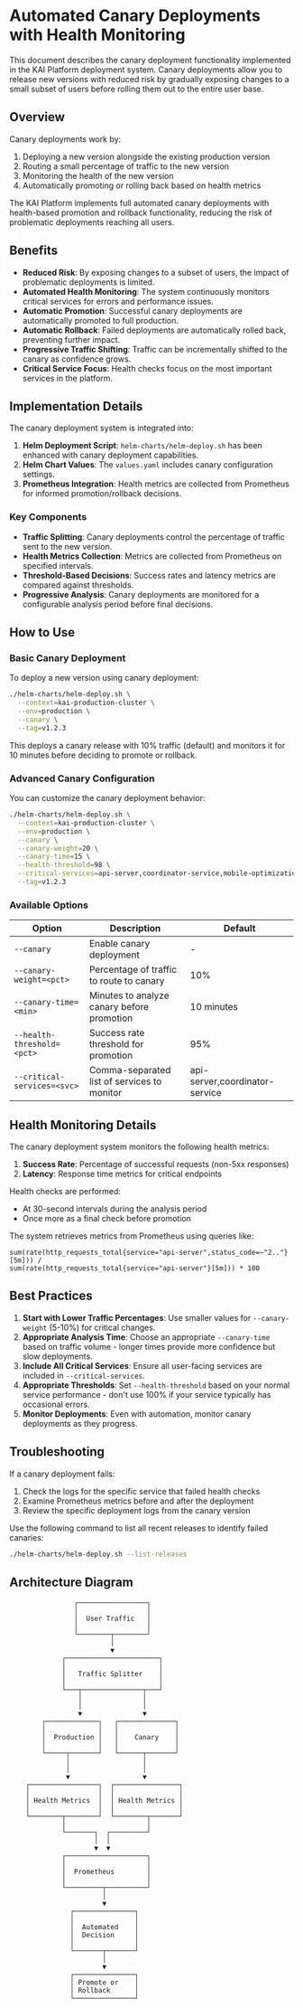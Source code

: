 # Automated Canary Deployments with Health Monitoring

This document describes the canary deployment functionality implemented in the KAI Platform deployment system. Canary deployments allow you to release new versions with reduced risk by gradually exposing changes to a small subset of users before rolling them out to the entire user base.

## Overview

Canary deployments work by:

1. Deploying a new version alongside the existing production version
2. Routing a small percentage of traffic to the new version
3. Monitoring the health of the new version
4. Automatically promoting or rolling back based on health metrics

The KAI Platform implements full automated canary deployments with health-based promotion and rollback functionality, reducing the risk of problematic deployments reaching all users.

## Benefits

- **Reduced Risk**: By exposing changes to a subset of users, the impact of problematic deployments is limited.
- **Automated Health Monitoring**: The system continuously monitors critical services for errors and performance issues.
- **Automatic Promotion**: Successful canary deployments are automatically promoted to full production.
- **Automatic Rollback**: Failed deployments are automatically rolled back, preventing further impact.
- **Progressive Traffic Shifting**: Traffic can be incrementally shifted to the canary as confidence grows.
- **Critical Service Focus**: Health checks focus on the most important services in the platform.

## Implementation Details

The canary deployment system is integrated into:

1. **Helm Deployment Script**: `helm-charts/helm-deploy.sh` has been enhanced with canary deployment capabilities.
2. **Helm Chart Values**: The `values.yaml` includes canary configuration settings.
3. **Prometheus Integration**: Health metrics are collected from Prometheus for informed promotion/rollback decisions.

### Key Components

- **Traffic Splitting**: Canary deployments control the percentage of traffic sent to the new version.
- **Health Metrics Collection**: Metrics are collected from Prometheus on specified intervals.
- **Threshold-Based Decisions**: Success rates and latency metrics are compared against thresholds.
- **Progressive Analysis**: Canary deployments are monitored for a configurable analysis period before final decisions.

## How to Use

### Basic Canary Deployment

To deploy a new version using canary deployment:

```bash
./helm-charts/helm-deploy.sh \
  --context=kai-production-cluster \
  --env=production \
  --canary \
  --tag=v1.2.3
```

This deploys a canary release with 10% traffic (default) and monitors it for 10 minutes before deciding to promote or rollback.

### Advanced Canary Configuration

You can customize the canary deployment behavior:

```bash
./helm-charts/helm-deploy.sh \
  --context=kai-production-cluster \
  --env=production \
  --canary \
  --canary-weight=20 \
  --canary-time=15 \
  --health-threshold=98 \
  --critical-services=api-server,coordinator-service,mobile-optimization \
  --tag=v1.2.3
```

### Available Options

| Option | Description | Default |
|--------|-------------|---------|
| `--canary` | Enable canary deployment | - |
| `--canary-weight=<pct>` | Percentage of traffic to route to canary | 10% |
| `--canary-time=<min>` | Minutes to analyze canary before promotion | 10 minutes |
| `--health-threshold=<pct>` | Success rate threshold for promotion | 95% |
| `--critical-services=<svc>` | Comma-separated list of services to monitor | api-server,coordinator-service |

## Health Monitoring Details

The canary deployment system monitors the following health metrics:

1. **Success Rate**: Percentage of successful requests (non-5xx responses)
2. **Latency**: Response time metrics for critical endpoints

Health checks are performed:
- At 30-second intervals during the analysis period
- Once more as a final check before promotion

The system retrieves metrics from Prometheus using queries like:
```
sum(rate(http_requests_total{service="api-server",status_code=~"2.."}[5m])) / 
sum(rate(http_requests_total{service="api-server"}[5m])) * 100
```

## Best Practices

1. **Start with Lower Traffic Percentages**: Use smaller values for `--canary-weight` (5-10%) for critical changes.
2. **Appropriate Analysis Time**: Choose an appropriate `--canary-time` based on traffic volume - longer times provide more confidence but slow deployments.
3. **Include All Critical Services**: Ensure all user-facing services are included in `--critical-services`.
4. **Appropriate Thresholds**: Set `--health-threshold` based on your normal service performance - don't use 100% if your service typically has occasional errors.
5. **Monitor Deployments**: Even with automation, monitor canary deployments as they progress.

## Troubleshooting

If a canary deployment fails:

1. Check the logs for the specific service that failed health checks
2. Examine Prometheus metrics before and after the deployment
3. Review the specific deployment logs from the canary version

Use the following command to list all recent releases to identify failed canaries:
```bash
./helm-charts/helm-deploy.sh --list-releases
```

## Architecture Diagram

```
                ┌─────────────────┐
                │                 │
                │  User Traffic   │
                │                 │
                └────────┬────────┘
                         │
                         ▼
             ┌───────────────────────┐
             │                       │
             │   Traffic Splitter    │
             │                       │
             └───┬───────────────┬───┘
                 │               │
                 │               │
                 ▼               ▼
        ┌─────────────┐   ┌──────────────┐
        │             │   │              │
        │  Production │   │    Canary    │
        │             │   │              │
        └─────┬───────┘   └──────┬───────┘
              │                  │
              │                  │
              ▼                  ▼
    ┌─────────────────┐  ┌────────────────┐
    │                 │  │                │
    │ Health Metrics  │  │ Health Metrics │
    │                 │  │                │
    └────────┬────────┘  └────────┬───────┘
             │                    │
             └───────┐  ┌─────────┘
                     │  │
                     ▼  ▼
             ┌────────────────────┐
             │                    │
             │  Prometheus        │
             │                    │
             └─────────┬──────────┘
                       │
                       ▼
               ┌───────────────┐
               │               │
               │  Automated    │
               │  Decision     │
               │               │
               └───────┬───────┘
                       │
                       ▼
               ┌───────────────┐
               │ Promote or    │
               │ Rollback      │
               └───────────────┘
